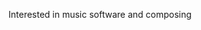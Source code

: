 Interested in music software and composing

<!---
Codenzu/Codenzu is a ✨ special ✨ repository because its `README.md` (this file) appears on your GitHub profile.
You can click the Preview link to take a look at your changes.
--->
